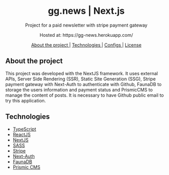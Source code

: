 <h1 align="center">
  gg.news | Next.js
 </h1>
 
<p align="center">Project for a paid newsletter with stripe payment gateway</p>
<p align="center"> Hosted at: https://gg-news.herokuapp.com/ </p>

<p align="center">
  <a href="#about-the-project"> About the project </a> |
  <a href="#technologies"> Technologies </a> |
  <a href="#configs"> Configs </a> |
  <a href="#license"> License </a>
  
  
  ## About the project

  This project was developed with the NextJS framework. It uses external APIs, Server Side Rendering (SSR), Static Site Generation (SSG), Stripe payment gateway with Next-Auth to authenticate with Github, FaunaDB to storage the users information and payment status and PrismicCMS to manage the content of posts. It is necessary to have Github public email to try this application.

## Technologies
- [TypeScript](https://www.typescriptlang.org/)
- [ReactJS](https://reactjs.org/)
- [NextJS](https://nextjs.org/)
- [SASS](https://sass-lang.com/)
- [Stripe](https://stripe.com/)
- [Next-Auth](https://next-auth.js.org/)
- [FaunaDB](https://fauna.com/)
- [Prismic CMS](https://prismic.io/)
